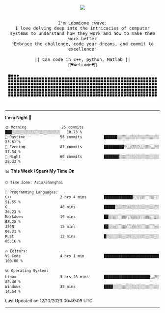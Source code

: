 <p align="center"><img src="https://i.imgur.com/A6bWGFl.gif"/></p>

<p align="center">
  <br />
  <samp>
    I'm Loomione :wave:
    <br />
    I love delving deep into the intricacies of computer systems to understand how they work and how to make them work better
    <br />
    "Embrace the challenge, code your dreams, and commit to excellence"
    <br>
                  <br> || Can code in c++, python, Matlab || <br>
                             🌼♥️Welcome♥️🥰
  </samp>
</p> 
<div align="center">
<picture>
  <source media="(prefers-color-scheme: dark)" srcset="https://raw.githubusercontent.com/Loomione/Loomione/output/github-contribution-grid-snake-dark.svg">
  <source media="(prefers-color-scheme: light)" srcset="https://raw.githubusercontent.com/Loomione/Loomione/output/github-contribution-grid-snake.svg">
  <img alt="github contribution grid snake animation" src="https://raw.githubusercontent.com/Loomione/Loomione/output/github-contribution-grid-snake.svg">
</picture>
</div>

-------

<!--START_SECTION:waka-->
**I'm a Night 🦉** 

```text
🌞 Morning                25 commits          ███░░░░░░░░░░░░░░░░░░░░░░   10.73 % 
🌆 Daytime                55 commits          ██████░░░░░░░░░░░░░░░░░░░   23.61 % 
🌃 Evening                87 commits          █████████░░░░░░░░░░░░░░░░   37.34 % 
🌙 Night                  66 commits          ███████░░░░░░░░░░░░░░░░░░   28.33 % 
```


📊 **This Week I Spent My Time On** 

```text
🕑︎ Time Zone: Asia/Shanghai

💬 Programming Languages: 
C++                      2 hrs 4 mins        █████████████░░░░░░░░░░░░   51.55 % 
C                        48 mins             █████░░░░░░░░░░░░░░░░░░░░   20.23 % 
Markdown                 19 mins             ██░░░░░░░░░░░░░░░░░░░░░░░   08.25 % 
JSON                     15 mins             ██░░░░░░░░░░░░░░░░░░░░░░░   06.21 % 
Rust                     12 mins             █░░░░░░░░░░░░░░░░░░░░░░░░   05.16 % 

🔥 Editors: 
VS Code                  4 hrs 1 min         █████████████████████████   100.00 % 

💻 Operating System: 
Linux                    3 hrs 26 mins       █████████████████████░░░░   85.46 % 
Windows                  35 mins             ████░░░░░░░░░░░░░░░░░░░░░   14.54 % 
```


 Last Updated on 12/10/2023 00:40:09 UTC
<!--END_SECTION:waka-->
-------




